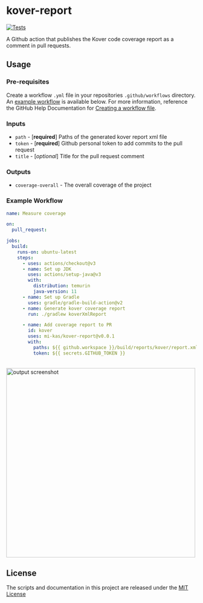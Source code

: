 # kover-report

[![Tests](https://github.com/mi-kas/kover-report/actions/workflows/test.yml/badge.svg)](https://github.com/mi-kas/kover-report/actions/workflows/test.yml)

A Github action that publishes the Kover code coverage report as a comment in pull requests.

## Usage

### Pre-requisites

Create a workflow `.yml` file in your repositories `.github/workflows` directory. An [example workflow](#example-workflow) is available below. For more information, reference the GitHub Help Documentation for [Creating a workflow file](https://help.github.com/en/articles/configuring-a-workflow#creating-a-workflow-file).

### Inputs

- `path` - [**required**] Paths of the generated kover report xml file
- `token` - [**required**] Github personal token to add commits to the pull request
- `title` - [*optional*] Title for the pull request comment

### Outputs

- `coverage-overall` - The overall coverage of the project

### Example Workflow

```yaml
name: Measure coverage

on:
  pull_request:

jobs:
  build:
    runs-on: ubuntu-latest
    steps:
      - uses: actions/checkout@v3
      - name: Set up JDK
        uses: actions/setup-java@v3
        with:
          distribution: temurin
          java-version: 11
      - name: Set up Gradle
        uses: gradle/gradle-build-action@v2
      - name: Generate kover coverage report
        run: ./gradlew koverXmlReport

      - name: Add coverage report to PR
        id: kover
        uses: mi-kas/kover-report@v0.0.1
        with:
          paths: ${{ github.workspace }}/build/reports/kover/report.xml
          token: ${{ secrets.GITHUB_TOKEN }}
```

<br>
<img src="/preview/screenshot.png" alt="output screenshot" title="output screenshot" width="500" />

## License

The scripts and documentation in this project are released under the [MIT License](LICENSE)
